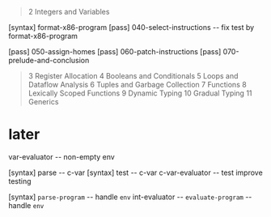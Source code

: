 > 2 Integers and Variables

[syntax] format-x86-program
[pass] 040-select-instructions -- fix test by format-x86-program

[pass] 050-assign-homes
[pass] 060-patch-instructions
[pass] 070-prelude-and-conclusion

> 3 Register Allocation
> 4 Booleans and Conditionals
> 5 Loops and Dataflow Analysis
> 6 Tuples and Garbage Collection
> 7 Functions
> 8 Lexically Scoped Functions
> 9 Dynamic Typing
> 10 Gradual Typing
> 11 Generics

# later

var-evaluator -- non-empty env

[syntax] parse -- c-var
[syntax] test -- c-var
c-var-evaluator -- test
improve testing

[syntax] `parse-program` -- handle `env`
int-evaluator -- `evaluate-program` -- handle `env`
